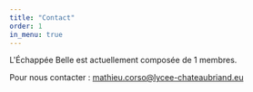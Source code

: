 ```yaml
---
title: "Contact"
order: 1
in_menu: true
---
```

L'Échappée Belle est actuellement composée de 1 membres.

Pour nous contacter : mathieu.corso@lycee-chateaubriand.eu 